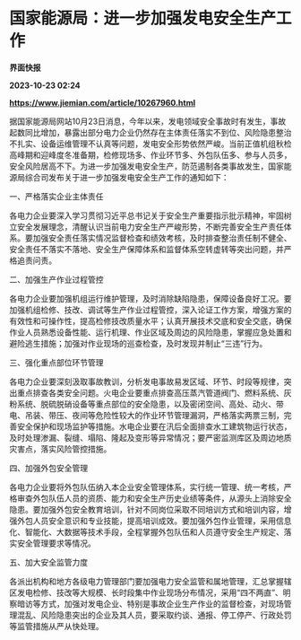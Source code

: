 # 国家能源局：进一步加强发电安全生产工作
**界面快报**

**2023-10-23 02:24**

**https://www.jiemian.com/article/10267960.html**

据国家能源局网站10月23日消息，今年以来，发电领域安全事故时有发生，事故起数同比增加，暴露出部分电力企业仍然存在主体责任落实不到位、风险隐患整治不扎实、设备运维管理不认真等问题，发电安全形势依然严峻。当前正值机组秋检高峰期和迎峰度冬准备期，检修现场多、作业环节多、外包队伍多、参与人员多，安全风险居高不下。为进一步加强发电安全生产，防范遏制各类事故发生，国家能源局综合司发布关于进一步加强发电安全生产工作的通知如下：

一、严格落实企业主体责任

各电力企业要深入学习贯彻习近平总书记关于安全生产重要指示批示精神，牢固树立安全发展理念，清醒认识当前电力安全生产严峻形势，不断完善安全生产责任体系。要加强安全责任落实情况监督检查和绩效考核，及时排查整治责任制不健全、安全责任不落实不落地、安全生产保障体系和监督体系空转虚转等突出问题，并严格追责问责。

二、加强生产作业过程管控

各电力企业要加强机组运行维护管理，及时消除缺陷隐患，保障设备良好工况。要加强机组检修、技改、调试等生产作业过程管控，深入论证工作方案，增强方案的有效性和可操作性，提高检修技改质量水平；认真开展技术交底和安全交底，确保作业人员熟悉设备性能、运行机理、作业区域及周边的风险隐患，掌握应急处置和避险逃生措施；加强对作业现场的巡查检查，及时发现并制止“三违”行为。

三、强化重点部位环节管理

各电力企业要深刻汲取事故教训，分析发电事故易发区域、环节、时段等规律，突出重点排查各类安全问题。火电企业要重点排查高压蒸汽管道阀门、燃料系统、灰粉系统、脱硫脱硝设备等重点部位的安全隐患，以及密闭空间、高处、动火、带电、吊装、带压、夜间等危险性较大的作业环节管理漏洞，严格落实两票三制，完善安全保护和现场监护等措施。水电企业要在汛后全面排查水工建筑物运行状态，及时处理渗漏、裂缝、塌陷、隆起及变形等异常情况；要严密监测库区及周边地质灾害点，落实风险管控措施。

四、加强外包安全管理

各电力企业要将外包队伍纳入本企业安全管理体系，实行统一管理、统一考核，严格审查外包队伍人员的资质、能力和安全生产历史业绩等条件，从源头上消除安全隐患。要加强外包安全教育培训，针对不同岗位采取不同培训方式和培训内容，增强外包人员安全意识和专业技能，提高培训成效。要加强外包作业管理，采用信息化、智能化、大数据等技术手段，全程掌握外包队伍和人员遵守安全生产规定、落实安全管理要求等情况。

五、加大安全监管力度

各派出机构和地方各级电力管理部门要加强电力安全监管和属地管理，汇总掌握辖区发电检修、技改等大规模、长时段集中作业现场分布情况，采用“四不两直”、明察暗访等方式，加强对发电企业、特别是事故企业生产作业的监督检查，对现场管理混乱、风险隐患突出的企业及其人员，要采取约谈、通报、停工停产、行政处罚等监管措施从严从快处理。